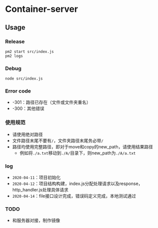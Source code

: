 # Container-server

## Usage

### Release

```
pm2 start src/index.js
pm2 logs
```

### Debug

```
node src/index.js
```

### Error code

- -301：路径已存在（文件或文件夹重名）
- -300：其他错误

### 使用规范

- 请使用绝对路径
- 文件路径末尾不要有`/`，文件夹路径末尾务必带`/`
- 路径均使用完整路径，即对于move和copy的new_path，请使用结果路径
    - 例如将`./a.txt`移动到`./A/`目录下，则new_path为`./A/a.txt`

### log

- `2020-04-11`：项目初始化
- `2020-04-12`：项目结构构建，index.js分配处理请求以及response，http_handler.js处理具体请求
- `2020-04-14`：file接口设计完成，错误码定义完成，本地测试通过

### TODO

- 和服务器对接，制作镜像